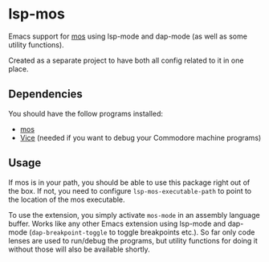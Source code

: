 # lsp-mos
Emacs support for [mos](https://github.com/datatrash/mos) using lsp-mode and dap-mode (as well as some utility functions).


Created as a separate project to have both all config related to it in one place. 


## Dependencies
You should have the follow programs installed:
- [mos](https://github.com/datatrash/mos)
- [Vice](https://vice-emu.sourceforge.io/) (needed if you want to debug your Commodore machine programs)


## Usage
If mos is in your path, you should be able to use this package right out of the box. If not, you need to configure `lsp-mos-executable-path` to point to the location of the mos executable. 


To use the extension, you simply activate `mos-mode` in an assembly language buffer. Works like any other Emacs extension using lsp-mode and dap-mode (`dap-breakpoint-toggle` to toggle breakpoints etc.). So far only code lenses are used to run/debug the programs, but utility functions for doing it without those will also be available shortly. 
